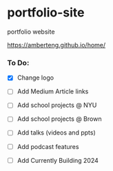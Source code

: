 # portfolio-site
portfolio website



https://amberteng.github.io/home/

### To Do: 
- [x] Change logo 
- [ ] Add Medium Article links 
- [ ] Add school projects @ NYU 
- [ ] Add school projects @ Brown 
- [ ] Add talks (videos and ppts)
- [ ] Add podcast features 
- [ ] Add Currently Building 2024 
  